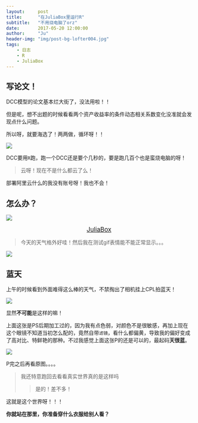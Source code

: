 ```yaml
---
layout:     post
title:      "在JuliaBox里运行R"
subtitle:   "不用烧电脑了orz"
date:       2017-05-20 12:00:00
author:     "Ju"
header-img: "img/post-bg-lofter004.jpg" 
tags:
    - 日志
    - R
    - JuliaBox
--- 
```


## **写论文！**

DCC模型的论文基本烂大街了，没法用啦！！

但是呢，想不出题的时候看看两个资产收益率的条件动态相关系数变化没准就会发现点什么问题。

所以呀，就要海选了！两两做，循环呀！！

![](dn004.jpg)

DCC要用`R`跑，跑一个DCC还是要个几秒的，要是跑几百个也是蛮烧电脑的呀！

> 云呀！现在不是什么都云了么！

部署阿里云什么的我没有账号呀！我也不会！

## **怎么办？**

![](dn001.jpg)


[<center><big> JuliaBox </big></center>](https://www.juliabox.com) 





> 今天的天气格外好哇！然后我在测试gif表情能不能正常显示。。。

![](http://ooyw340iz.bkt.clouddn.com/image/biaoqingbao/wzjf.gif)

## 蓝天

上午的时候看到外面难得这么棒的天气，不禁掏出了相机挂上CPL拍蓝天！

![](http://ooyw340iz.bkt.clouddn.com/image/photo6d/20170517_1_PS.jpg)

显然**不可能**是这样的嘛！

上面这张是PS后期加工过的，因为我有点色弱，对颜色不是很敏感，再加上现在这个眼镜不知道当初怎么配的，竟然自带`滤镜`，看什么都偏黄，导致我的偏好变成了高对比、特鲜艳的那种。不过我感觉上面这张P的还是可以的，最起码**天很蓝**。

![](http://ooyw340iz.bkt.clouddn.com/image/photo6d/20170517_2_R.jpg)

P完之后再看原图。。。。

> 我还特意跑回去看看真实世界真的是这样吗
>> 是的！差不多！

这就是这个世界呀！！！

**你就站在那里，你准备穿什么衣服给别人看？**


